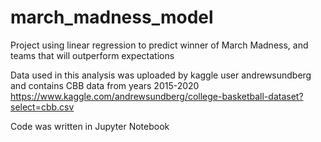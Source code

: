 # march_madness_model
Project using linear regression to predict winner of March Madness, and teams that will outperform expectations

Data used in this analysis was uploaded by kaggle user andrewsundberg and contains CBB data from years 2015-2020
https://www.kaggle.com/andrewsundberg/college-basketball-dataset?select=cbb.csv

Code was written in Jupyter Notebook
